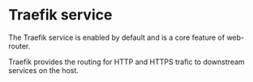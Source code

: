 # Traefik service

The Traefik service is enabled by default and is a core feature of web-router.

Traefik provides the routing for HTTP and HTTPS trafic to downstream services on the host.
